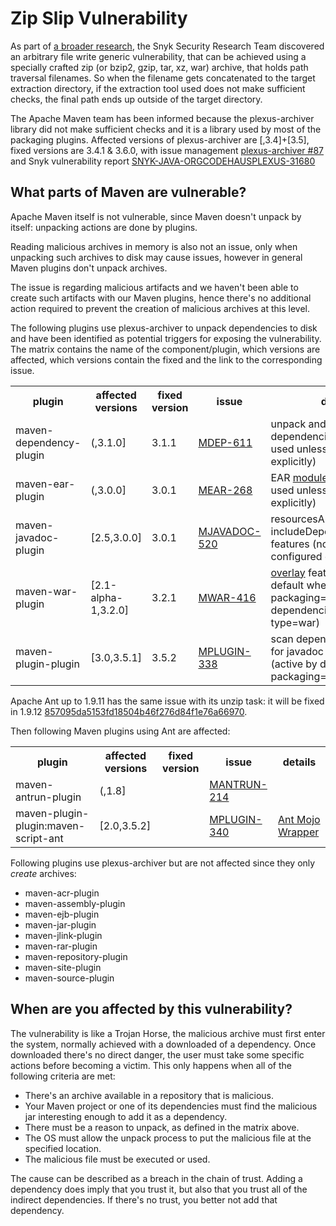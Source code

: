 # Zip Slip Vulnerability
<!--
Licensed to the Apache Software Foundation (ASF) under one
or more contributor license agreements.  See the NOTICE file
distributed with this work for additional information
regarding copyright ownership.  The ASF licenses this file
to you under the Apache License, Version 2.0 (the
"License"); you may not use this file except in compliance
with the License.  You may obtain a copy of the License at

    http://www.apache.org/licenses/LICENSE-2.0

Unless required by applicable law or agreed to in writing,
software distributed under the License is distributed on an
"AS IS" BASIS, WITHOUT WARRANTIES OR CONDITIONS OF ANY
KIND, either express or implied.  See the License for the
specific language governing permissions and limitations
under the License.
-->
As part of [a broader research](https://snyk.io/research/zip-slip-vulnerability),
the Snyk Security Research Team discovered
an arbitrary file write generic vulnerability, that can be achieved using a 
specially crafted zip (or bzip2, gzip, tar, xz, war) archive, that holds 
path traversal filenames. So when the filename gets concatenated to the 
target extraction directory, if the extraction tool used does not make 
sufficient checks, the final path ends up outside of the target directory.

The Apache Maven team has been informed because the plexus-archiver library 
did not make sufficient checks and it is a library used by most of the 
packaging plugins.
Affected versions of plexus-archiver are [,3.4]+[3.5], fixed versions are 3.4.1 & 3.6.0,
with issue management [plexus-archiver #87](https://github.com/codehaus-plexus/plexus-archiver/pull/87) and
Snyk vulnerability report [SNYK-JAVA-ORGCODEHAUSPLEXUS-31680](https://snyk.io/vuln/SNYK-JAVA-ORGCODEHAUSPLEXUS-31680)


## What parts of Maven are vulnerable?

Apache Maven itself is not vulnerable, since Maven doesn't unpack by itself:
unpacking actions are done by plugins.

Reading malicious archives in memory is also not an issue, only when 
unpacking such archives to disk may cause issues, however in general 
Maven plugins don't unpack archives.

The issue is regarding malicious artifacts and we haven't been able to create
such artifacts with our Maven plugins, hence there's no additional action 
required to prevent the creation of malicious archives at this level.

The following plugins use plexus-archiver to unpack dependencies to disk
and have been identified as potential triggers for exposing the vulnerability.
The matrix contains the name of the component/plugin, which versions are affected,
which versions contain the fixed and the link to the corresponding issue.

<table>
 <tr>
   <th>plugin</th>
   <th>affected versions</th>
   <th>fixed version</th>
   <th>issue</th>
   <th>details</th>
 </tr>
 <tr>
   <td>maven-dependency-plugin</td>
   <td>(,3.1.0]</td>
   <td>3.1.1</td>
   <td><a href="https://issues.apache.org/jira/browse/MDEP-611">MDEP-611</a></td>
   <td>unpack and unpack-dependencies goals (not used unless configured explicitly)</td>
 </tr>
 <tr>
   <td>maven-ear-plugin</td>
   <td>(,3.0.0]</td> 
   <td>3.0.1</td>
   <td><a href="https://issues.apache.org/jira/browse/MEAR-268">MEAR-268</a></td>
   <td>EAR <a href="/plugins/maven-ear-plugin/modules.html">modules</a> feature (not used unless configured explicitly)</td>
 </tr>
 <tr>
   <td>maven-javadoc-plugin</td>
   <td>[2.5,3.0.0]</td>
   <td>3.0.1</td>
   <td><a href="https://issues.apache.org/jira/browse/MJAVADOC-520">MJAVADOC-520</a></td>
   <td>resourcesArtifacts and includeDependencySources features (not used unless configured explicitly)</td>
 </tr>
 <tr>
   <td>maven-war-plugin</td>
   <td>[2.1-alpha-1,3.2.0]</td>
   <td>3.2.1</td>
   <td><a href="https://issues.apache.org/jira/browse/MWAR-416">MWAR-416</a></td>
   <td><a href="/plugins/maven-war-plugin/overlays.html">overlay</a> feature (active by default when packaging=war on dependencies with type=war)</td>
  </tr>
  <tr>
    <td>maven-plugin-plugin</td>
    <td>[3.0,3.5.1]</td>
    <td>3.5.2</td>
    <td><a href="https://issues.apache.org/jira/browse/MPLUGIN-338">MPLUGIN-338</a></td>
    <td>scan dependencies sources for javadoc annotations (active by default when packaging=maven-plugin)</td>
  </tr>
</table>


Apache Ant up to 1.9.11 has the same issue with its unzip task: it will be fixed in 1.9.12 <a href="https://github.com/apache/ant/commit/857095da5153fd18504b46f276d84f1e76a66970">857095da5153fd18504b46f276d84f1e76a66970</a>.

Then following Maven plugins using Ant are affected:

<table>
 <tr>
   <th>plugin</th>
   <th>affected versions</th>
   <th>fixed version</th>
   <th>issue</th>
   <th>details</th>
 </tr>
  <tr>
    <td>maven-antrun-plugin</td>
    <td>(,1.8]</td>
    <td></td>
    <td><a href="https://issues.apache.org/jira/browse/MANTRUN-214">MANTRUN-214</a></td>
	<td></td>
  </tr>
  <tr>
    <td>maven-plugin-plugin:maven-script-ant</td>
    <td>[2.0,3.5.2]</td>
    <td></td>
    <td><a href="https://issues.apache.org/jira/browse/MPLUGIN-340">MPLUGIN-340</a></td>
	<td><a href="/plugin-tools/maven-plugin-plugin/examples/ant-mojo.html">Ant Mojo Wrapper</a></td>
  </tr>
</table>
	 
Following plugins use plexus-archiver but are not affected since they only _create_ archives:

- maven-acr-plugin
- maven-assembly-plugin
- maven-ejb-plugin
- maven-jar-plugin
- maven-jlink-plugin
- maven-rar-plugin
- maven-repository-plugin
- maven-site-plugin
- maven-source-plugin

## When are you affected by this vulnerability?

The vulnerability is like a Trojan Horse, the malicious archive must first enter the system, normally achieved
with a downloaded of a dependency. Once downloaded there's no direct danger, the user must take some specific 
actions before becoming a victim. This only happens when all of the following criteria are met:

- There's an archive available in a repository that is malicious.
- Your Maven project or one of its dependencies must find the malicious jar interesting enough to add it as a dependency.
- There must be a reason to unpack, as defined in the matrix above.
- The OS must allow the unpack process to put the malicious file at the specified location.
- The malicious file must be executed or used.

The cause can be described as a breach in the chain of trust. Adding a dependency does imply that you trust it, but also
that you trust all of the indirect dependencies. If there's no trust, you better not add that dependency.
